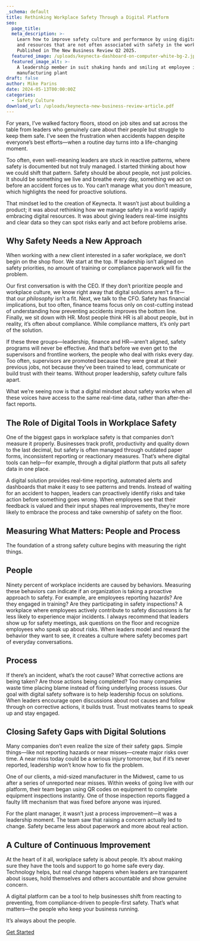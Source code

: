```yaml
---
_schema: default
title: Rethinking Workplace Safety Through a Digital Platform
seo:
  page_title:
  meta_description: >-
    Learn how to improve safety culture and performance by using digital tools
    and resources that are not often associated with safety in the workplace.
    Published in The New Business Review Q2 2025.
  featured_image: /uploads/keynecta-dashboard-on-computer-white-bg-2.jpg
  featured_image_alt: >-
    A leadership member in suit shaking hands and smiling at employee in
    manufacturing plant
draft: false
author: Mike Parins
date: 2024-05-13T00:00:00Z
categories:
  - Safety Culture
download_url: /uploads/keynecta-new-business-review-article.pdf
---
```

For years, I’ve walked factory floors, stood on job sites and sat across the table from leaders who genuinely care about their people but struggle to keep them safe. I’ve seen the frustration when accidents happen despite everyone’s best efforts—when a routine day turns into a life-changing moment.

Too often, even well-meaning leaders are stuck in reactive patterns, where safety is documented but not truly managed. I started thinking about how we could shift that pattern. Safety should be about people, not just policies. It should be something we live and breathe every day, something we act on before an accident forces us to. You can’t manage what you don’t measure, which highlights the need for proactive solutions.

That mindset led to the creation of Keynecta. It wasn’t just about building a product; it was about rethinking how we manage safety in a world rapidly embracing digital resources. It was about giving leaders real-time insights and clear data so they can spot risks early and act before problems arise.

## Why Safety Needs a New Approach

When working with a new client interested in a safer workplace, we don’t begin on the shop floor. We start at the top. If leadership isn’t aligned on safety priorities, no amount of training or compliance paperwork will fix the problem.

Our first conversation is with the CEO. If they don’t prioritize people and workplace culture, we know right away that digital solutions aren’t a fit—that our *philosophy* isn’t a fit. Next, we talk to the CFO. Safety has financial implications, but too often, finance teams focus only on cost-cutting instead of understanding how preventing accidents improves the bottom line. Finally, we sit down with HR. Most people think HR is all about people, but in reality, it’s often about compliance. While compliance matters, it’s only part of the solution.

If these three groups—leadership, finance and HR—aren’t aligned, safety programs will never be effective. And that’s before we even get to the supervisors and frontline workers, the people who deal with risks every day. Too often, supervisors are promoted because they were great at their previous jobs, not because they’ve been trained to lead, communicate or build trust with their teams. Without proper leadership, safety culture falls apart.

What we’re seeing now is that a digital mindset about safety works when all these voices have access to the same real-time data, rather than after-the-fact reports.

## The Role of Digital Tools in Workplace Safety

One of the biggest gaps in workplace safety is that companies don’t measure it properly. Businesses track profit, productivity and quality down to the last decimal, but safety is often managed through outdated paper forms, inconsistent reporting or reactionary measures. That’s where digital tools can help—for example, through a digital platform that puts all safety data in one place.

A digital solution provides real-time reporting, automated alerts and dashboards that make it easy to see patterns and trends. Instead of waiting for an accident to happen, leaders can proactively identify risks and take action before something goes wrong. When employees see that their feedback is valued and their input shapes real improvements, they’re more likely to embrace the process and take ownership of safety on the floor.

## Measuring What Matters: People and Process

The foundation of a strong safety culture begins with measuring the right things.

## People

Ninety percent of workplace incidents are caused by behaviors. Measuring these behaviors can indicate if an organization is taking a proactive approach to safety. For example, are employees reporting hazards? Are they engaged in training? Are they participating in safety inspections? A workplace where employees actively contribute to safety discussions is far less likely to experience major incidents. I always recommend that leaders show up for safety meetings, ask questions on the floor and recognize employees who speak up about risks. When leaders model and reward the behavior they want to see, it creates a culture where safety becomes part of everyday conversations.

## Process

If there’s an incident, what’s the root cause? What corrective actions are being taken? Are those actions being completed? Too many companies waste time placing blame instead of fixing underlying process issues. Our goal with digital safety software is to help leadership focus on solutions. When leaders encourage open discussions about root causes and follow through on corrective actions, it builds trust. Trust motivates teams to speak up and stay engaged.

## Closing Safety Gaps with Digital Solutions

Many companies don’t even realize the size of their safety gaps. Simple things—like not reporting hazards or near misses—create major risks over time. A near miss today could be a serious injury tomorrow, but if it’s never reported, leadership won’t know how to fix the problem.

One of our clients, a mid-sized manufacturer in the Midwest, came to us after a series of unreported near misses. Within weeks of going live with our platform, their team began using QR codes on equipment to complete equipment inspections instantly. One of those inspection reports flagged a faulty lift mechanism that was fixed before anyone was injured.

For the plant manager, it wasn’t just a process improvement—it was a leadership moment. The team saw that raising a concern actually led to change. Safety became less about paperwork and more about real action.

## A Culture of Continuous Improvement

At the heart of it all, workplace safety is about people. It’s about making sure they have the tools and support to go home safe every day. Technology helps, but real change happens when leaders are transparent about issues, hold themselves and others accountable and show genuine concern.

A digital platform can be a tool to help businesses shift from reacting to preventing, from compliance-driven to people-first safety. That’s what matters—the people who keep your business running.

It’s always about the people.

<a class="btn btn--primary" href="/contact/">Get Started</a>